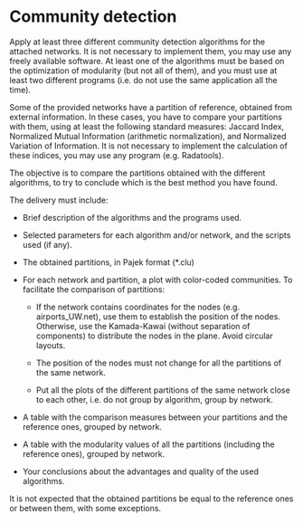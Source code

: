 # Community detection

Apply at least three different community detection algorithms for the attached networks. It is not necessary to implement them, you may use any freely available software. At least one of the algorithms must be based on the optimization of modularity (but not all of them), and you must use at least two different programs (i.e. do not use the same application all the time).

Some of the provided networks have a partition of reference, obtained from external information. In these cases, you have to compare your partitions with them, using at least the following standard measures: Jaccard Index, Normalized Mutual Information (arithmetic normalization), and Normalized Variation of Information. It is not necessary to implement the calculation of these indices, you may use any program (e.g. Radatools).

The objective is to compare the partitions obtained with the different algorithms, to try to conclude which is the best method you have found.

The delivery must include:

* Brief description of the algorithms and the programs used.

* Selected parameters for each algorithm and/or network, and the scripts used (if any).

* The obtained partitions, in Pajek format (*.clu)

* For each network and partition, a plot with color-coded communities. To facilitate the comparison of partitions:

	- If the network contains coordinates for the nodes (e.g. airports_UW.net), use them to establish the position of the nodes. Otherwise, use the Kamada-Kawai (without separation of components) to distribute the nodes in the plane. Avoid circular layouts.

	- The position of the nodes must not change for all the partitions of the same network.

	- Put all the plots of the different partitions of the same network close to each other, i.e. do not group by algorithm, group by network.

* A table with the comparison measures between your partitions and the reference ones, grouped by network.

* A table with the modularity values of all the partitions (including the reference ones), grouped by network.

* Your conclusions about the advantages and quality of the used algorithms.

It is not expected that the obtained partitions be equal to the reference ones or between them, with some exceptions.
